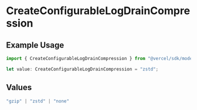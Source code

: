 # CreateConfigurableLogDrainCompression

## Example Usage

```typescript
import { CreateConfigurableLogDrainCompression } from "@vercel/sdk/models/operations";

let value: CreateConfigurableLogDrainCompression = "zstd";
```

## Values

```typescript
"gzip" | "zstd" | "none"
```